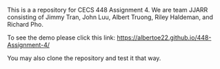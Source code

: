 This is a a repository for CECS 448 Assignment 4. We are team JJARR consisting of Jimmy Tran, John Luu, Albert Truong, Riley Haldeman, and Richard Pho.

To see the demo please click this link:  https://albertoe22.github.io/448-Assignment-4/

You may also clone the repository and test it that way.
